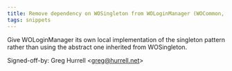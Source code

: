 ```yaml
---
title: Remove dependency on WOSingleton from WOLoginManager (WOCommon, 4450945)
tags: snippets
---
```


Give WOLoginManager its own local implementation of the singleton pattern rather than using the abstract one inherited from WOSingleton.

Signed-off-by: Greg Hurrell &lt;greg@hurrell.net&gt;
